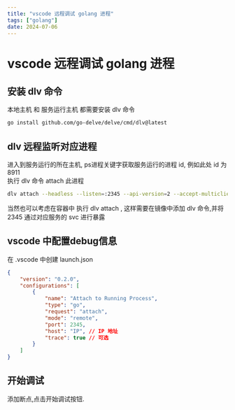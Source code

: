 ```yaml
---
title: "vscode 远程调试 golang 进程"
tags: ["golang"]
date: 2024-07-06
---
```

# vscode 远程调试 golang 进程
## 安装 dlv 命令
本地主机 和 服务运行主机 都需要安装 dlv 命令
```bash
go install github.com/go-delve/delve/cmd/dlv@latest
```

## dlv 远程监听对应进程
进入到服务运行的所在主机, ps进程关键字获取服务运行的进程 id, 例如此处 id 为 8911  
执行 dlv 命令 attach 此进程
```bash
dlv attach --headless --listen=:2345 --api-version=2 --accept-multiclient 8911
```
当然也可以考虑在容器中 执行 dlv attach , 这样需要在镜像中添加 dlv 命令,并将 2345 通过对应服务的 svc 进行暴露  

## vscode 中配置debug信息
在 .vscode 中创建 launch.json
```json
{
    "version": "0.2.0",
    "configurations": [
        {
            "name": "Attach to Running Process",
            "type": "go",
            "request": "attach",
            "mode": "remote",
            "port": 2345,
            "host": "IP", // IP 地址
            "trace": true // 可选
        }
    ]
}
```

## 开始调试
添加断点,点击开始调试按钮.